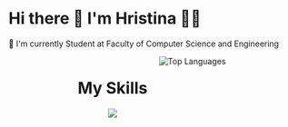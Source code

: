 # Hi there 👋 I'm Hristina 👩‍💻
🌱 I'm currently Student at Faculty of Computer Science and Engineering  

<div align="center" style="display: flex; justify-content: center; gap: 20px; flex-wrap: wrap;">
  <div>
    <h1>My Skills</h1>
    <a href="https://skillicons.dev">
      <img src="https://skillicons.dev/icons?i=js,java,react,kotlin,laravel,nextjs,nodejs,php,postgres,postman,html,css,c,cs,cpp,dart,django,docker,kubernetes,dotnet,ember,figma,flutter,wordpress,github&perline=6" />
    </a>
  </div>
  <div>
    <img src="https://github-readme-stats.vercel.app/api/top-langs/?username=hristina6&hide_progress=true&layout=compact" alt="Top Languages" />
  </div>
</div>
